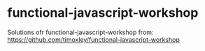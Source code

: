 # functional-javascript-workshop
Solutions ofr functional-javascript-workshop from: https://github.com/timoxley/functional-javascript-workshop
